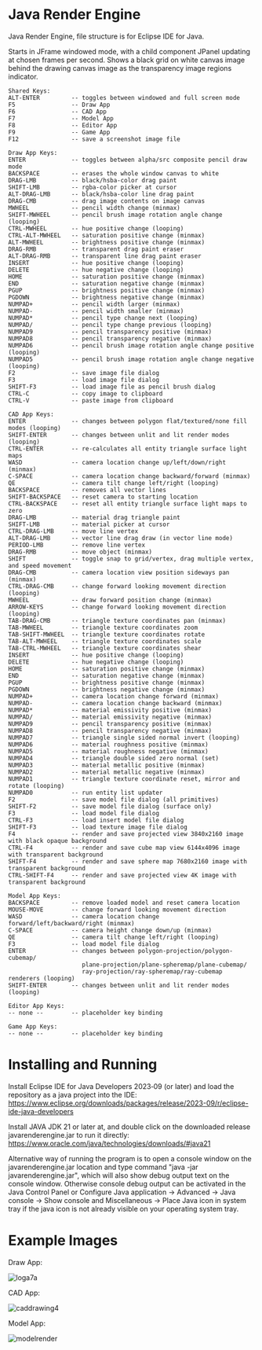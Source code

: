 # Java Render Engine
Java Render Engine, file structure is for Eclipse IDE for Java.

Starts in JFrame windowed mode, with a child component JPanel updating at chosen frames per second.
Shows a black grid on white canvas image behind the drawing canvas image as the transparency image regions indicator.

```
Shared Keys:
ALT-ENTER         -- toggles between windowed and full screen mode
F5                -- Draw App
F6                -- CAD App
F7                -- Model App
F8                -- Editor App
F9                -- Game App
F12               -- save a screenshot image file

Draw App Keys:
ENTER             -- toggles between alpha/src composite pencil draw mode
BACKSPACE         -- erases the whole window canvas to white
DRAG-LMB          -- black/hsba-color drag paint
SHIFT-LMB         -- rgba-color picker at cursor
ALT-DRAG-LMB      -- black/hsba-color line drag paint
DRAG-CMB          -- drag image contents on image canvas
MWHEEL            -- pencil width change (minmax)
SHIFT-MWHEEL      -- pencil brush image rotation angle change (looping)
CTRL-MWHEEL       -- hue positive change (looping)
CTRL-ALT-MWHEEL   -- saturation positive change (minmax)
ALT-MWHEEL        -- brightness positive change (minmax)
DRAG-RMB          -- transparent drag paint eraser
ALT-DRAG-RMB      -- transparent line drag paint eraser
INSERT            -- hue positive change (looping)
DELETE            -- hue negative change (looping)
HOME              -- saturation positive change (minmax)
END               -- saturation negative change (minmax)
PGUP              -- brightness positive change (minmax)
PGDOWN            -- brightness negative change (minmax)
NUMPAD+           -- pencil width larger (minmax)
NUMPAD-           -- pencil width smaller (minmax)
NUMPAD*           -- pencil type change next (looping)
NUMPAD/           -- pencil type change previous (looping)
NUMPAD9           -- pencil transparency positive (minmax)
NUMPAD8           -- pencil transparency negative (minmax)
NUMPAD6           -- pencil brush image rotation angle change positive (looping)
NUMPAD5           -- pencil brush image rotation angle change negative (looping)
F2                -- save image file dialog
F3                -- load image file dialog
SHIFT-F3          -- load image file as pencil brush dialog
CTRL-C            -- copy image to clipboard
CTRL-V            -- paste image from clipboard

CAD App Keys:
ENTER             -- changes between polygon flat/textured/none fill modes (looping)
SHIFT-ENTER       -- changes between unlit and lit render modes (looping)
CTRL-ENTER        -- re-calculates all entity triangle surface light maps
WASD              -- camera location change up/left/down/right (minmax)
C-SPACE           -- camera location change backward/forward (minmax)
QE                -- camera tilt change left/right (looping)
BACKSPACE         -- removes all vector lines
SHIFT-BACKSPACE   -- reset camera to starting location
CTRL-BACKSPACE    -- reset all entity triangle surface light maps to zero
DRAG-LMB          -- material drag triangle paint
SHIFT-LMB         -- material picker at cursor
CTRL-DRAG-LMB     -- move line vertex
ALT-DRAG-LMB      -- vector line drag draw (in vector line mode)
PERIOD-LMB        -- remove line vertex
DRAG-RMB          -- move object (minmax)
SHIFT             -- toggle snap to grid/vertex, drag multiple vertex, and speed movement
DRAG-CMB          -- camera location view position sideways pan (minmax)
CTRL-DRAG-CMB     -- change forward looking movement direction (looping)
MWHEEL            -- draw forward position change (minmax)
ARROW-KEYS        -- change forward looking movement direction (looping)
TAB-DRAG-CMB      -- triangle texture coordinates pan (minmax)
TAB-MWHEEL        -- triangle texture coordinates zoom
TAB-SHIFT-MWHEEL  -- triangle texture coordinates rotate
TAB-ALT-MWHEEL    -- triangle texture coordinates scale
TAB-CTRL-MWHEEL   -- triangle texture coordinates shear
INSERT            -- hue positive change (looping)
DELETE            -- hue negative change (looping)
HOME              -- saturation positive change (minmax)
END               -- saturation negative change (minmax)
PGUP              -- brightness positive change (minmax)
PGDOWN            -- brightness negative change (minmax)
NUMPAD+           -- camera location change forward (minmax)
NUMPAD-           -- camera location change backward (minmax)
NUMPAD*           -- material emissivity positive (minmax)
NUMPAD/           -- material emissivity negative (minmax)
NUMPAD9           -- pencil transparency positive (minmax)
NUMPAD8           -- pencil transparency negative (minmax)
NUMPAD7           -- triangle single sided normal invert (looping)
NUMPAD6           -- material roughness positive (minmax)
NUMPAD5           -- material roughness negative (minmax)
NUMPAD4           -- triangle double sided zero normal (set)
NUMPAD3           -- material metallic positive (minmax)
NUMPAD2           -- material metallic negative (minmax)
NUMPAD1           -- triangle texture coordinate reset, mirror and rotate (looping)
NUMPAD0           -- run entity list updater
F2                -- save model file dialog (all primitives)
SHIFT-F2          -- save model file dialog (surface only)
F3                -- load model file dialog
CTRL-F3           -- load insert model file dialog
SHIFT-F3          -- load texture image file dialog
F4                -- render and save projected view 3840x2160 image with black opaque background
CTRL-F4           -- render and save cube map view 6144x4096 image with transparent background
SHIFT-F4          -- render and save sphere map 7680x2160 image with transparent background
CTRL-SHIFT-F4     -- render and save projected view 4K image with transparent background

Model App Keys:
BACKSPACE         -- remove loaded model and reset camera location
MOUSE-MOVE        -- change forward looking movement direction
WASD              -- camera location change forward/left/backward/right (minmax)
C-SPACE           -- camera height change down/up (minmax)
QE                -- camera tilt change left/right (looping)
F3                -- load model file dialog
ENTER             -- changes between polygon-projection/polygon-cubemap/
                     plane-projection/plane-spheremap/plane-cubemap/
                     ray-projection/ray-spheremap/ray-cubemap renderers (looping)
SHIFT-ENTER       -- changes between unlit and lit render modes (looping)

Editor App Keys:
-- none --        -- placeholder key binding

Game App Keys:
-- none --        -- placeholder key binding
```

# Installing and Running

Install Eclipse IDE for Java Developers 2023‑09 (or later) and load the repository as a java project into the IDE:
https://www.eclipse.org/downloads/packages/release/2023-09/r/eclipse-ide-java-developers

Install JAVA JDK 21 or later at, and double click on the downloaded release javarenderengine.jar to run it directly:
https://www.oracle.com/java/technologies/downloads/#java21

Alternative way of running the program is to open a console window on the javarenderengine.jar location and type command
"java -jar javarenderengine.jar", which will also show debug output text on the console window. Otherwise console debug output
can be activated in the Java Control Panel or Configure Java application -> Advanced -> Java console -> Show console and
Miscellaneous -> Place Java icon in system tray if the java icon is not already visible on your operating system tray.

# Example Images

Draw App:

![loga7a](https://github.com/goofyseeker311/javarenderengine/assets/19920254/f75e6fbe-1dde-42ea-b4d4-dc12c2203ab4)

CAD App:

![caddrawing4](https://github.com/goofyseeker311/javarenderengine/assets/19920254/19f1a3ce-23e7-43c0-8dfe-c5ff7c5e83f0)

Model App:

![modelrender](https://github.com/goofyseeker311/javarenderengine/assets/19920254/ae8251b3-419f-4578-83af-0bd4474a9231)
